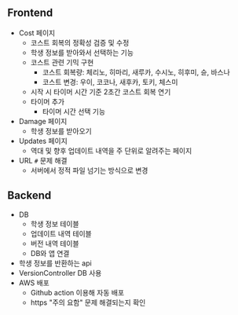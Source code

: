 ## Frontend

- Cost 페이지
  - 코스트 회복의 정확성 검증 및 수정
  - 학생 정보를 받아와서 선택하는 기능
  - 코스트 관련 기믹 구현
    - 코스트 회복량: 체리노, 히마리, 새루카, 수시노, 히후미, 슌, 바스나
    - 코스트 변경: 우이, 코코나, 새후카, 토키, 체스미
  - 시작 시 타이머 시간 기준 2초간 코스트 회복 연기
  - 타이머 추가
    - 타이머 시간 선택 기능
- Damage 페이지
  - 학생 정보를 받아오기
- Updates 페이지
  - 역대 및 향후 업데이트 내역을 주 단위로 알려주는 페이지 
- URL `#` 문제 해결
  - 서버에서 정적 파일 넘기는 방식으로 변경

## Backend

- DB
  - 학생 정보 테이블
  - 업데이트 내역 테이블
  - 버전 내역 테이블
  - DB와 앱 연결
- 학생 정보를 반환하는 api
- VersionController DB 사용
- AWS 배포
  - Github action 이용해 자동 배포
  - https "주의 요함" 문제 해결되는지 확인



